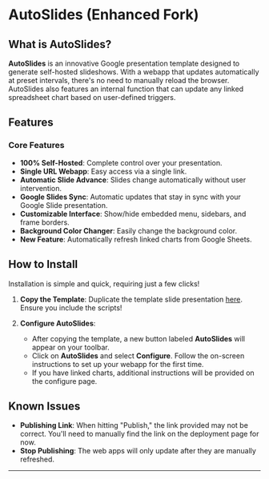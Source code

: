 # AutoSlides (Enhanced Fork)

## What is AutoSlides?
**AutoSlides** is an innovative Google presentation template designed to generate self-hosted slideshows. With a webapp that updates automatically at preset intervals, there's no need to manually reload the browser. AutoSlides also features an internal function that can update any linked spreadsheet chart based on user-defined triggers.

## Features
### Core Features
- **100% Self-Hosted**: Complete control over your presentation.
- **Single URL Webapp**: Easy access via a single link.
- **Automatic Slide Advance**: Slides change automatically without user intervention.
- **Google Slides Sync**: Automatic updates that stay in sync with your Google Slide presentation.
- **Customizable Interface**: Show/hide embedded menu, sidebars, and frame borders.
- **Background Color Changer**: Easily change the background color.
- **New Feature**: Automatically refresh linked charts from Google Sheets.

## How to Install
Installation is simple and quick, requiring just a few clicks!

1. **Copy the Template**: Duplicate the template slide presentation [here](https://docs.google.com/presentation/d/1w_Mto-HnbF7m0ZF2_kN24C2xE4SuypFC34gyLIWyriA/copy). Ensure you include the scripts!

2. **Configure AutoSlides**:
   - After copying the template, a new button labeled **AutoSlides** will appear on your toolbar.
   - Click on **AutoSlides** and select **Configure**. Follow the on-screen instructions to set up your webapp for the first time.
   - If you have linked charts, additional instructions will be provided on the configure page.

## Known Issues
- **Publishing Link**: When hitting "Publish," the link provided may not be correct. You'll need to manually find the link on the deployment page for now.
- **Stop Publishing**: The web apps will only update after they are manually refreshed.

---
